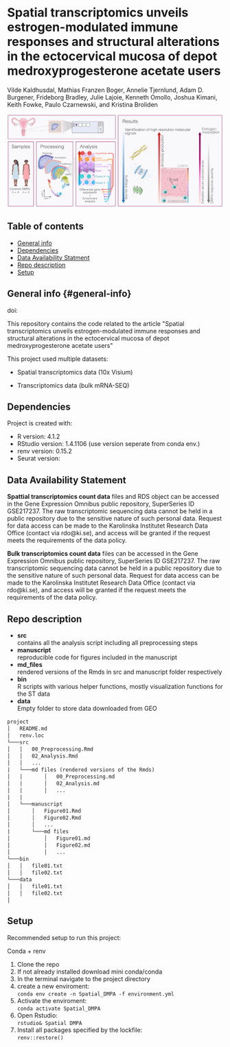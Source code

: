 # Spatial transcriptomics unveils estrogen-modulated immune responses and structural alterations in the ectocervical mucosa of depot medroxyprogesterone acetate users

Vilde Kaldhusdal, Mathias Franzen Boger, Annelie Tjernlund, Adam D. Burgener, Frideborg Bradley, Julie Lajoie, Kenneth Omollo, Joshua Kimani, Keith Fowke, Paulo Czarnewski, and Kristina Broliden

![](./resources/Graphical%20abstract.png)

## Table of contents

-   [General info](#general-info)
-   [Dependencies](#dependencies)
-   [Data Availability Statment](#data-availability-statment)
-   [Repo description](#repo-description)
-   [Setup](#setup)

## General info {#general-info}

doi:

This repository contains the code related to the article "Spatial transcriptomics unveils estrogen-modulated immune responses and structural alterations in the ectocervical mucosa of depot medroxyprogesterone acetate users"

This project used multiple datasets:

-   Spatial transcriptomics data (10x Visium)

-   Transcriptomics data (bulk mRNA-SEQ)

## Dependencies

Project is created with:

-   R version: 4.1.2
-   RStudio version: 1.4.1106 (use version seperate from conda env.)
-   renv version: 0.15.2
-   Seurat version:

## Data Availability Statement

**Spattial transcriptomics count data** files and RDS object can be accessed in the Gene Expression Omnibus public repository, SuperSeries ID GSE217237. The raw transcriptomic sequencing data cannot be held in a public repository due to the sensitive nature of such personal data. Request for data access can be made to the Karolinska Institutet Research Data Office (contact via rdo\@ki.se), and access will be granted if the request meets the requirements of the data policy.

**Bulk transcriptomics count data** files can be accessed in the Gene Expression Omnibus public repository, SuperSeries ID GSE217237. The raw transcriptomic sequencing data cannot be held in a public repository due to the sensitive nature of such personal data. Request for data access can be made to the Karolinska Institutet Research Data Office (contact via rdo\@ki.se), and access will be granted if the request meets the requirements of the data policy.

## Repo description

-   **src**\
    contains all the analysis script including all preprocessing steps
-   **manuscript**\
    reproducible code for figures included in the manuscript
-   **md_files**\
    rendered versions of the Rmds in src and manuscript folder respectively
-   **bin**\
    R scripts with various helper functions, mostly visualization functions for the ST data
-   **data**\
    Empty folder to store data downloaded from GEO

<!-- -->

```         
project
│   README.md
│   renv.loc    
└───src
│   │   00_Preprocessing.Rmd
│   │   02_Analysis.Rmd
│   │   ...
|   └───md files (rendered versions of the Rmds)
│   |       │   00_Preprocessing.md
│   |       │   02_Analysis.md
│   |       │   ...
|   |
│   └───manuscript
│       │   Figure01.Rmd
│       │   Figure02.Rmd
│       │   ...
|       └───md files
│           │   Figure01.md
│           │   Figure02.md
│           │   ...
└───bin
│   │   file01.txt
│   │   file02.txt
└───data
│   │   file01.txt
│   │   file02.txt
│
```

## Setup

Recommended setup to run this project:

Conda + renv

1.  Clone the repo
2.  If not already installed download mini conda/conda
3.  In the terminal navigate to the project directory
4.  create a new enviroment:<br/> `conda env create -n Spatial_DMPA -f environment.yml`
5.  Activate the enviroment:<br/> `conda activate Spatial_DMPA`
6.  Open Rstudio:<br/> `rstudio& Spatial DMPA`
7.  Install all packages specified by the lockfile:<br/> `renv::restore()`
